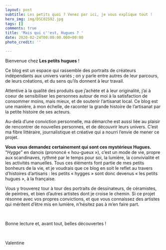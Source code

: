 ```yaml
---
layout: post
subtitle: Les petits quoi ? Venez par ici, je vous explique tout !
hero_img: img/DSC02592.jpg
tags: []
comments: true
title: 'Mais qui c''est, Hugues ? '
date: 2020-02-24T00:00:00.000+00:00
photo_credit: ''

---
```

Bienvenue chez **Les petits hugues** !

Ce blog est un espace qui rassemble des portraits de créateurs indépendants aux univers variés ; on y parle entre autres de leur parcours, de leurs créations, et du sens qu’ils donnent à leur travail.

Attentive à la qualité des produits que j’achète et à leur originalité, j’ai à coeur de sensibiliser les personnes autour de moi à la satisfaction de consommer moins, mais mieux, et de soutenir l’artisanat local. Ce blog est une manière, à mon échelle, de raconter la grande histoire de l’artisanat par la petite histoire de ses acteurs.

Au-delà d’une conviction personnelle, ma démarche est aussi liée au plaisir de rencontrer de nouvelles personnes, et de découvrir leurs univers. C’est ma fibre littéraire, journalistique et créative qui a nourri l’envie de mener ce projet.

**Vous vous demandez certainement qui sont ces mystérieux Hugues.** “_Hygge_” en danois (prononcé « hou-gueux »), c’est un mode de vie, propre aux scandinaves, rythmé par le temps pour soi, la lumière, la convivialité et les activités manuelles. Tous ces éléments font partie de mes petits bonheurs de la vie, et je voudrais que ce blog en soit le reflet au travers d’histoires d’artisans : les petits « hygges » sont donc devenus « les petits hugues », à la française.

Vous y trouverez tour à tour des portraits de dessinateurs, de céramistes, de peintres, et bien d’autres artistes dont je croise le chemin. Si ce projet résonne avec vos propres convictions, et que vous connaissez des artistes qui méritent d’être mis en lumière, n’hésitez pas à m’en faire part.

<br>

    

Bonne lecture et, avant tout, belles découvertes !

<br>

    

Valentine